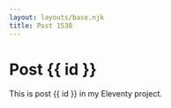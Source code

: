 ```yaml
---
layout: layouts/base.njk
title: Post 1538
---
```


# Post {{ id }}

This is post {{ id }} in my Eleventy project.
